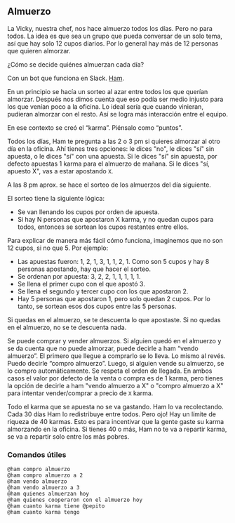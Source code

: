 ## Almuerzo

La Vicky, nuestra chef, nos hace almuerzo todos los días. Pero no para todos. La idea es que sea un grupo que pueda conversar de un solo tema, así que hay solo 12 cupos diarios. Por lo general hay más de 12 personas que quieren almorzar.

¿Cómo se decide quiénes almuerzan cada día?

Con un bot que funciona en Slack. [Ham](https://github.com/platanus/lita-lunch-reminder).

En un principio se hacía un sorteo al azar entre todos los que querían almorzar. Después nos dimos cuenta que eso podía ser medio injusto para los que venían poco a la oficina. Lo ideal sería que cuando vinieran, pudieran almorzar con el resto. Así se logra más interacción entre el equipo.

En ese contexto se creó el “karma”. Piénsalo como “puntos”.

Todos los días, Ham te pregunta a las 2 o 3 pm si quieres almorzar al otro día en la oficina. Ahí tienes tres opciones: le dices "no", le dices "sí" sin apuesta, o le dices "sí" con una apuesta. Si le dices "sí" sin apuesta, por defecto apuestas 1 karma para el almuerzo de mañana. Si le dices "sí, apuesto X", vas a estar apostando `X`.

A las 8 pm aprox. se hace el sorteo de los almuerzos del día siguiente.

El sorteo tiene la siguiente lógica:

- Se van llenando los cupos por orden de apuesta.
- Si hay N personas que apostaron X karma, y no quedan cupos para todos, entonces se sortean los cupos restantes entre ellos.

Para explicar de manera más fácil cómo funciona, imaginemos que no son 12 cupos, si no que 5. Por ejemplo:

- Las apuestas fueron: 1, 2, 1, 3, 1, 1, 2, 1. Como son 5 cupos y hay 8 personas apostando, hay que hacer el sorteo.
- Se ordenan por apuesta: 3, 2, 2, 1, 1, 1, 1, 1.
- Se llena el primer cupo con el que apostó 3.
- Se llena el segundo y tercer cupo con los que apostaron 2.
- Hay 5 personas que apostaron 1, pero solo quedan 2 cupos. Por lo tanto, se sortean esos dos cupos entre las 5 personas.

Si quedas en el almuerzo, se te descuenta lo que apostaste. Si no quedas en el almuerzo, no se te descuenta nada.

Se puede comprar y vender almuerzos. Si alguien quedó en el almuerzo y se da cuenta que no puede almorzar, puede decirle a ham “vendo almuerzo”. El primero que llegue a comprarlo se lo lleva. Lo mismo al revés. Puedo decirle “compro almuerzo”. Luego, si alguien vende su almuerzo, se lo compro automáticamente. Se respeta el orden de llegada. En ambos casos el valor por defecto de la venta o compra es de 1 karma, pero tienes la opción de decirle a ham "vendo almuerzo a X" o "compro almuerzo a X" para intentar vender/comprar a precio de `X` karma.

Todo el karma que se apuesta no se va gastando. Ham lo va recolectando. Cada 30 días Ham lo redistribuye entre todos. Pero ojo! Hay un límite de riqueza de 40 karmas. Esto es para incentivar que la gente gaste su karma almorzando en la oficina. Si tienes 40 o más, Ham no te va a repartir karma, se va a repartir solo entre los más pobres.

### Comandos útiles

```
@ham compro almuerzo
@ham compro almuerzo a 2
@ham vendo almuerzo
@ham vendo almuerzo a 3
@ham quienes almuerzan hoy
@ham quienes cooperaron con el almuerzo hoy
@ham cuanto karma tiene @pepito
@ham cuanto karma tengo
```
